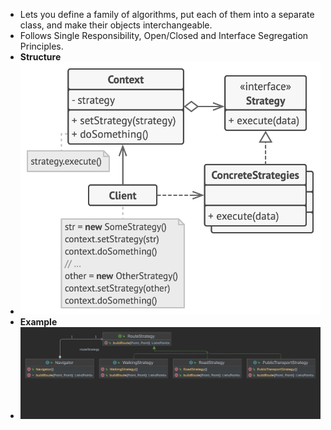 - Lets you define a family of algorithms, put each of them into a separate class, and make their objects interchangeable.
- Follows Single Responsibility, Open/Closed and Interface Segregation Principles.
- **Structure**
- ![img.png](img.png)
- **Example**
- ![img_1.png](img_1.png)